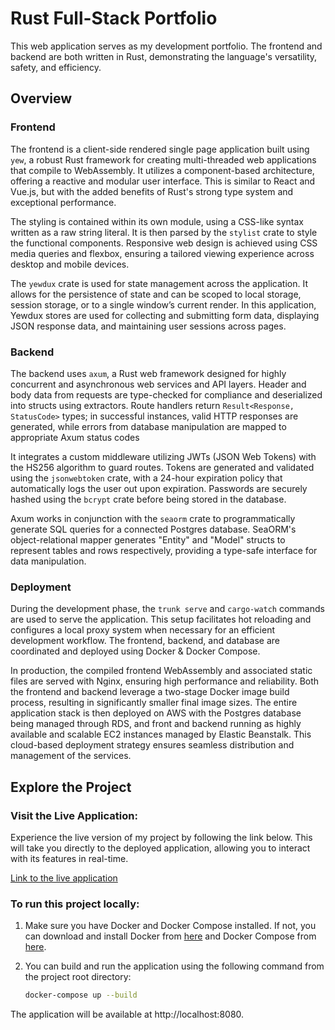 # Rust Full-Stack Portfolio

This web application serves as my development portfolio. The frontend and backend are both written in Rust, demonstrating the language's versatility, safety, and efficiency.

## Overview

### Frontend

The frontend is a client-side rendered single page application built using `yew`, a robust Rust framework for creating multi-threaded web applications that compile to WebAssembly. It utilizes a component-based architecture, offering a reactive and modular user interface. This is similar to React and Vue.js, but with the added benefits of Rust's strong type system and exceptional performance.

The styling is contained within its own module, using a CSS-like syntax written as a raw string literal. It is then parsed by the `stylist` crate to style the functional components. Responsive web design is achieved using CSS media queries and flexbox, ensuring a tailored viewing experience across desktop and mobile devices.

The `yewdux` crate is used for state management across the application. It allows for the persistence of state and can be scoped to local storage, session storage, or to a single window’s current render. In this application, Yewdux stores are used for collecting and submitting form data, displaying JSON response data, and maintaining user sessions across pages.

### Backend

The backend uses `axum`, a Rust web framework designed for highly concurrent and asynchronous web services and API layers. Header and body data from requests are type-checked for compliance and deserialized into structs using extractors. Route handlers return `Result<Response, StatusCode>` types; in successful instances, valid HTTP responses are generated, while errors from database manipulation are mapped to appropriate Axum status codes

It integrates a custom middleware utilizing JWTs (JSON Web Tokens) with the HS256 algorithm to guard routes. Tokens are generated and validated using the `jsonwebtoken` crate, with a 24-hour expiration policy that automatically logs the user out upon expiration. Passwords are securely hashed using the `bcrypt` crate before being stored in the database.

Axum works in conjunction with the `seaorm` crate to programmatically generate SQL queries for a connected Postgres database. SeaORM's object-relational mapper generates "Entity" and "Model" structs to represent tables and rows respectively, providing a type-safe interface for data manipulation.

### Deployment

During the development phase, the `trunk serve` and `cargo-watch` commands are used to serve the application. This setup facilitates hot reloading and configures a local proxy system when necessary for an efficient development workflow. The frontend, backend, and database are coordinated and deployed using Docker & Docker Compose.

In production, the compiled frontend WebAssembly and associated static files are served with Nginx, ensuring high performance and reliability. Both the frontend and backend leverage a two-stage Docker image build process, resulting in significantly smaller final image sizes. The entire application stack is then deployed on AWS with the Postgres database being managed through RDS, and front and backend running as highly available and scalable EC2 instances managed by Elastic Beanstalk. This cloud-based deployment strategy ensures seamless distribution and management of the services.

## Explore the Project

### Visit the Live Application:

Experience the live version of my project by following the link below. This will take you directly to the deployed application, allowing you to interact with its features in real-time.

[Link to the live application](http://xog-frontend-v1.us-east-2.elasticbeanstalk.com/)

### To run this project locally:

1. Make sure you have Docker and Docker Compose installed. If not, you can download and install Docker from [here](https://docs.docker.com/get-docker/) and Docker Compose from [here](https://docs.docker.com/compose/install/).

2. You can build and run the application using the following command from the project root directory:

    ```zsh
    docker-compose up --build
    ``` 

The application will be available at http://localhost:8080.
